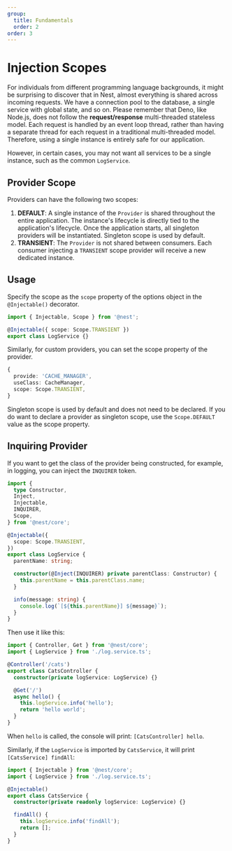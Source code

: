 ```yaml
---
group:
  title: Fundamentals
  order: 2
order: 3
---
```


# Injection Scopes

For individuals from different programming language backgrounds, it might be surprising to discover that in Nest, almost everything is shared across incoming requests. We have a connection pool to the database, a single service with global state, and so on. Please remember that Deno, like Node.js, does not follow the **request/response** multi-threaded stateless model. Each request is handled by an event loop thread, rather than having a separate thread for each request in a traditional multi-threaded model. Therefore, using a single instance is entirely safe for our application.

However, in certain cases, you may not want all services to be a single instance, such as the common `LogService`.

## Provider Scope

Providers can have the following two scopes:

1. **DEFAULT**: A single instance of the `Provider` is shared throughout the entire application. The instance's lifecycle is directly tied to the application's lifecycle. Once the application starts, all singleton providers will be instantiated. Singleton scope is used by default.
2. **TRANSIENT**: The `Provider` is not shared between consumers. Each consumer injecting a `TRANSIENT` scope provider will receive a new dedicated instance.

## Usage

Specify the scope as the `scope` property of the options object in the `@Injectable()` decorator.

```typescript
import { Injectable, Scope } from '@nest';

@Injectable({ scope: Scope.TRANSIENT })
export class LogService {}
```

Similarly, for custom providers, you can set the scope property of the provider.

```typescript
{
  provide: 'CACHE_MANAGER',
  useClass: CacheManager,
  scope: Scope.TRANSIENT,
}
```

Singleton scope is used by default and does not need to be declared. If you do want to declare a provider as singleton scope, use the `Scope.DEFAULT` value as the scope property.

## Inquiring Provider

If you want to get the class of the provider being constructed, for example, in logging, you can inject the `INQUIRER` token.

```typescript
import {
  type Constructor,
  Inject,
  Injectable,
  INQUIRER,
  Scope,
} from '@nest/core';

@Injectable({
  scope: Scope.TRANSIENT,
})
export class LogService {
  parentName: string;

  constructor(@Inject(INQUIRER) private parentClass: Constructor) {
    this.parentName = this.parentClass.name;
  }

  info(message: string) {
    console.log(`[${this.parentName}] ${message}`);
  }
}
```

Then use it like this:

```typescript
import { Controller, Get } from '@nest/core';
import { LogService } from './log.service.ts';

@Controller('/cats')
export class CatsController {
  constructor(private logService: LogService) {}

  @Get('/')
  async hello() {
    this.logService.info('hello');
    return 'hello world';
  }
}
```

When `hello` is called, the console will print: `[CatsController] hello`.

Similarly, if the `LogService` is imported by `CatsService`, it will print `[CatsService] findAll`:

```typescript
import { Injectable } from '@nest/core';
import { LogService } from './log.service.ts';

@Injectable()
export class CatsService {
  constructor(private readonly logService: LogService) {}

  findAll() {
    this.logService.info('findAll');
    return [];
  }
}
```
